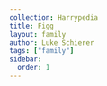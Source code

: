 ```yaml
---
collection: Harrypedia
title: Figg
layout: family
author: Luke Schierer
tags: ["family"]
sidebar:
  order: 1
---
```



